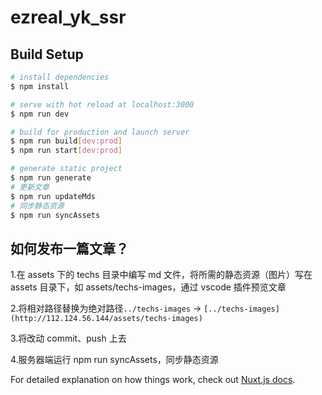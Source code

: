 # ezreal_yk_ssr

## Build Setup

```bash
# install dependencies
$ npm install

# serve with hot reload at localhost:3000
$ npm run dev

# build for production and launch server
$ npm run build[dev:prod]
$ npm run start[dev:prod]

# generate static project
$ npm run generate
# 更新文章
$ npm run updateMds
# 同步静态资源
$ npm run syncAssets
```

## 如何发布一篇文章？

1.在 assets 下的 techs 目录中编写 md 文件，将所需的静态资源（图片）写在 assets 目录下，如 assets/techs-images，通过 vscode 插件预览文章

2.将相对路径替换为绝对路径`../techs-images` -> `[../techs-images](http://112.124.56.144/assets/techs-images)`

3.将改动 commit、push 上去

4.服务器端运行 npm run syncAssets，同步静态资源

For detailed explanation on how things work, check out [Nuxt.js docs](https://nuxtjs.org).
